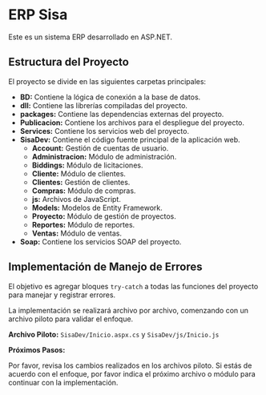 # ERP Sisa

Este es un sistema ERP desarrollado en ASP.NET.

## Estructura del Proyecto

El proyecto se divide en las siguientes carpetas principales:

*   **BD:** Contiene la lógica de conexión a la base de datos.
*   **dll:** Contiene las librerías compiladas del proyecto.
*   **packages:** Contiene las dependencias externas del proyecto.
*   **Publicacion:** Contiene los archivos para el despliegue del proyecto.
*   **Services:** Contiene los servicios web del proyecto.
*   **SisaDev:** Contiene el código fuente principal de la aplicación web.
    *   **Account:** Gestión de cuentas de usuario.
    *   **Administracion:** Módulo de administración.
    *   **Biddings:** Módulo de licitaciones.
    *   **Cliente:** Módulo de clientes.
    *   **Clientes:** Gestión de clientes.
    *   **Compras:** Módulo de compras.
    *   **js:** Archivos de JavaScript.
    *   **Models:** Modelos de Entity Framework.
    *   **Proyecto:** Módulo de gestión de proyectos.
    *   **Reportes:** Módulo de reportes.
    *   **Ventas:** Módulo de ventas.
*   **Soap:** Contiene los servicios SOAP del proyecto.

## Implementación de Manejo de Errores

El objetivo es agregar bloques `try-catch` a todas las funciones del proyecto para manejar y registrar errores.

La implementación se realizará archivo por archivo, comenzando con un archivo piloto para validar el enfoque.

**Archivo Piloto:** `SisaDev/Inicio.aspx.cs` y `SisaDev/js/Inicio.js`

**Próximos Pasos:**

Por favor, revisa los cambios realizados en los archivos piloto. Si estás de acuerdo con el enfoque, por favor indica el próximo archivo o módulo para continuar con la implementación.
